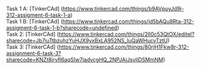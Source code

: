 Task 1 A: [TinkerCAd] (https://www.tinkercad.com/things/b9AVpuyJd9j-312-assigment-6-task-1-a) </br>
Task 1 B: [TinkerCAd] (https://www.tinkercad.com/things/jd5bAQu8Rta-312-assigment-6-task-1-b?sharecode=undefined) </br>
Task 2: [TinkerCAd]  (https://www.tinkercad.com/things/2II0c53QtOX/editel?sharecode=Jb7iuTtbzuhzYuHJX9yxBxLA952NS_IuQaWHucvTztU)  </br>
Task 3: [TinkerCAd]  (https://www.tinkercad.com/things/80rjH1Fkw8r-312-assignment-6-task-3?sharecode=KNZt8jrvfl6aqSIw7iadvcgHQ_2NPJAiJsyljDSMmNM)  </br>
